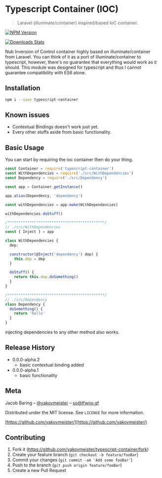 # Typescript Container (IOC)
> Laravel (illuminate/container) inspired/based IoC container.

[![NPM Version][npm-image]][npm-url]
<!--[![Build Status][travis-image]][travis-url] -->
[![Downloads Stats][npm-downloads]][npm-url] 

Nub Inversion of Control container highly based on illuminate/container from Laravel. You can think of it as a port of illuminate/container to typescript, however, there's no guarantee that everything would work as it should. This module was designed for typescript and thus I cannot guarantee compatibility with ES6 alone.

## Installation

```sh
npm i --save typescript-container
```

## Known issues

* Contextual Bindings doesn't work just yet.
* Every other stuffs aside from basic functionality.

## Basic Usage  

You can start by requiring the ioc container then do your thing.

```javascript
const Container = require('typescript-container')
const WithDependencies = require('./src/WithDependencies')
const Dependency = require('./src/Dependency')

const app = Container.getInstance()

app.alias(Dependency, 'dependency')

const withDependencies = app.make(WithDependencies)

withDependencies.doStuff()

/********************************************/
// ./src/WithDependencies
const { Inject } = app

class WithDependencies {
  dep;

  constructor(@Inject('dependency') dep) {
    this.dep = dep
  }

  doStuff() {
    return this.dep.doSomething()
  }
}

/********************************************/
// ./src/Dependency
class Dependency {
  doSomething() {
    return 'hello'
  }
}


```  

injecting dependencies to any other method also works.


## Release History

* 0.0.0-alpha.2
  * basic contextual binding added
* 0.0.0-alpha.1
  * basic functionality

## Meta

Jacob Baring – [@yakovmeister](https://twitter.com/yakovmeister) – so@tfwno.gf

Distributed under the MIT license. See ``LICENSE`` for more information.

[https://github.com/yakovmeister/](https://github.com/yakovmeister/)

## Contributing

1. Fork it (<https://github.com/yakovmeister/typescript-container/fork>)
2. Create your feature branch (`git checkout -b feature/fooBar`)
3. Commit your changes (`git commit -am 'Add some fooBar'`)
4. Push to the branch (`git push origin feature/fooBar`)
5. Create a new Pull Request

<!-- Markdown link & img dfn's -->
[npm-image]: https://img.shields.io/npm/v/typescript-container.svg?style=flat-square
[npm-url]: https://npmjs.org/package/typescript-container
[npm-downloads]: https://img.shields.io/npm/dm/typescript-container.svg?style=flat-square
[travis-image]: https://img.shields.io/travis/dbader/node-datadog-metrics/master.svg?style=flat-square
[travis-url]: https://travis-ci.org/dbader/node-datadog-metrics
[wiki]: https://github.com/yourname/yourproject/wiki